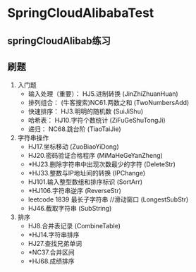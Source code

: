 # SpringCloudAlibabaTest

## springCloudAlibab练习

## 刷题

1. 入门题
   - 输入处理（重要）： HJ5.进制转换 (JinZhiZhuanHuan)
   - 排列组合： (牛客搜索)NC61.两数之和 (TwoNumbersAdd)
   - 快速排序： HJ3.明明的随机数 (SuiJiShu)
   - 哈希表： HJ10.字符个数统计 (ZiFuGeShuTongJi)
   - 递归： NC68.跳台阶 (TiaoTaiJie)
2. 字符串操作
   - HJ17.坐标移动 (ZuoBiaoYiDong)
   - HJ20.密码验证合格程序 (MiMaHeGeYanZheng)
   - *HJ23.删除字符串中出现次数最少的字符 (DeleteStr)
   - *HJ33.整数与IP地址间的转换 (IPChange)
   - HJ101.输入整型数组和排序标识 (SortArr)
   - *HJ106.字符串逆序 (ReverseStr)
   - leetcode 1839 最长子字符串 //滑动窗口 (LongestSubStr)
   - HJ46.截取字符串 (SubString)
3. 排序
   - HJ8.合并表记录 (CombineTable)
   - *HJ14.字符串排序
   - HJ27.查找兄弟单词
   - *NC37.合并区间
   - *HJ68.成绩排序
